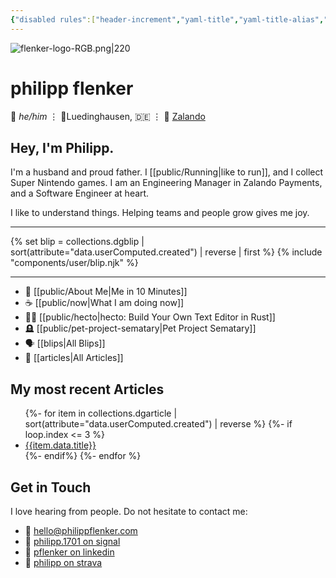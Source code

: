 ```yaml
---
{"disabled rules":["header-increment","yaml-title","yaml-title-alias","file-name-heading"],"title":"this is philipp","aliases":["philipp flenker"],"linter-yaml-title-alias":"philipp flenker","created-date":"2025-04-25T17:21:48","updated-date":"2025-05-12T12:30:00","dg-home":true,"dg-publish":true,"dg-pinned":false,"templateEngineOverride":"njk,md","eleventyImport":{"collections":["dgblip"]},"dg-path":"Index.md","permalink":"/index/","tags":["gardenEntry"],"dgPassFrontmatter":true}
---
```



![flenker-logo-RGB.png|220](/img/user/attachments/flenker-logo-RGB.png)

# philipp flenker
💬 _he/him_ ⋮ 📍Luedinghausen, 🇩🇪 ⋮ 💼 [Zalando](https://engineering.zalando.com/)

## Hey, I'm Philipp.
I'm a husband and proud father. I [[public/Running\|like to run]], and I collect Super Nintendo games. I am an Engineering Manager in Zalando Payments, and a Software Engineer at heart.

I like to understand things. Helping teams and people grow gives me joy.
- - -
{% set blip = collections.dgblip | sort(attribute="data.userComputed.created") | reverse | first %}
{% include "components/user/blip.njk" %}

- - -

- 🪪 [[public/About Me\|Me in 10 Minutes]]
- ☕ [[public/now\|What I am doing now]]
- 🧑‍💻 [[public/hecto\|hecto: Build Your Own Text Editor in Rust]]
- 🪦 [[public/pet-project-sematary\|Pet Project Sematary]]
- 🗣️ [[blips\|All Blips]]
- 📝 [[articles\|All Articles]]

## My most recent Articles
<ul>
{%- for item in collections.dgarticle | sort(attribute="data.userComputed.created") | reverse %}
{%- if loop.index <= 3 %}
 <li>
    <a href="{{item.url | url}}">{{item.data.title}}</a>
  </li>
{%- endif%}
{%- endfor %}
</ul>

## Get in Touch
I love hearing from people. Do not hesitate to contact me:
- 📧 [hello@philippflenker.com](mailto:hello@philippflenker.com)
- 🔐 [philipp.1701 on signal](https://signal.me/#eu/gs5cb8Xjs5Pqo2UFnMnBASqp936nLEPIhjKqPTJFxZZES2C9blBNQ4RWZycBUSLM)
- 👔 [pflenker on linkedin](https://de.linkedin.com/in/pflenker)
- 👟 [philipp on strava](https://www.strava.com/athletes/126345196)
